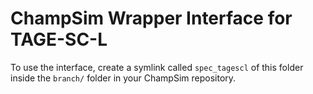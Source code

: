 # ChampSim Wrapper Interface for TAGE-SC-L

To use the interface,
create a symlink called `spec_tagescl` of this folder
inside the `branch/` folder in your ChampSim repository.
